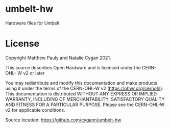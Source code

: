 # umbelt-hw

Hardware files for Umbelt

# License

Copyright Matthew Pauly and Natalie Cygan 2021.

This source describes Open Hardware and is licensed under the CERN-OHL-
W v2 or later

You may redistribute and modify this documentation and make products
using it under the terms of the CERN-OHL-W v2 (https://ohwr.org/cernohl).
This documentation is distributed WITHOUT ANY EXPRESS OR IMPLIED
WARRANTY, INCLUDING OF MERCHANTABILITY, SATISFACTORY QUALITY
AND FITNESS FOR A PARTICULAR PURPOSE. Please see the CERN-OHL-W v2
for applicable conditions.

Source location: https://github.com/cygann/umbelt-hw
